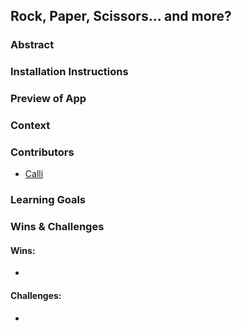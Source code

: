## Rock, Paper, Scissors... and more?

### Abstract

### Installation Instructions

### Preview of App

### Context

### Contributors
- [Calli](https://github.com/CaliHam)

### Learning Goals

### Wins & Challenges
#### Wins:
- 

#### Challenges:
- 